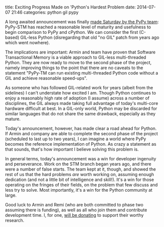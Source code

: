 title: Exciting Progress Made on 'Python's Hardest Problem
date: 2014-07-07 21:46
categories: python gil pypy

A long awaited announcement was finally [made Saturday by the PyPy team](http://morepypy.blogspot.com/2014/07/pypy-stm-first-interesting-release.html): 
PyPy-STM has reached a reasonable level of maturity and usefulness to begin
comparison to PyPy and cPython. We can consider the first (C-based) GIL-less
Python (disregarding that old "no GIL" patch from years ago which went nowhere).
<!--more-->

The implications are important: Armin and team have proven that Software
Transactional Memory is a viable approach to GIL-less multi-threaded Python.
They are now ready to move to the second phase of the project, namely
improving things to the point that there are no caveats to the statement
"PyPy-TM can run existing multi-threaded Python code without a GIL and 
achieve reasonable speed-ups".

As someone who has followed GIL-related work for years (albeit from the
sidelines) I can't understate how excited I am. Though Python continues to enjoy a
reasonably high rate of adoption (I assume) across a number of disciplines, the
GIL always made taking full advantage of today's multi-core hardware difficult at
best. In a GIL-only world, Python may be discarded for similar languages that do
not share the same drawback, especially as they mature.

Today's announcement, however, has made clear a road ahead for Python. If Armin
and company are able to complete the second phase of the project (scheduled to
last up to two years), I can imagine a world where PyPy becomes the reference
implementation of Python. As crazy a statement as that sounds, that's how
important I believe solving this problem is.

In general terms, today's announcement was a win for developer ingenuity and
perseverance. Work on the STM branch began years ago, and there were a number
of false starts. The team kept at it, though, and showed the rest of us
that the hard problems *are* worth working on, assuming enough dedication (and not a little
bit of intelligence and skill!). It's a win for those operating on the fringes of
their fields, on the problem that few discuss and less try to solve. Most
importantly, it's a win for the Python community at large.

Good luck to Armin and Remi (who are both committed to phase two assuming there
is funding), as well as all who join them and contribute development time.
I, for one, [will be donating](http://pypy.org/tmdonate2.html) to support their worthy research.
